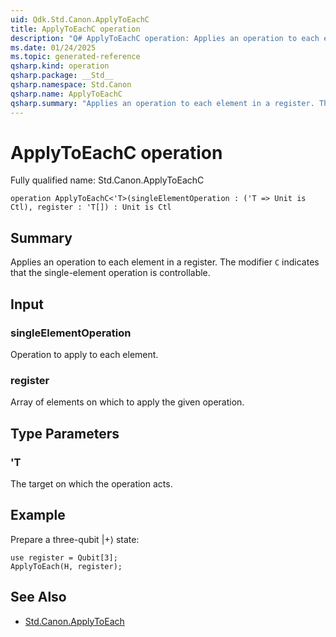 ```yaml
---
uid: Qdk.Std.Canon.ApplyToEachC
title: ApplyToEachC operation
description: "Q# ApplyToEachC operation: Applies an operation to each element in a register. The modifier `C` indicates that the single-element operation is controllable."
ms.date: 01/24/2025
ms.topic: generated-reference
qsharp.kind: operation
qsharp.package: __Std__
qsharp.namespace: Std.Canon
qsharp.name: ApplyToEachC
qsharp.summary: "Applies an operation to each element in a register. The modifier `C` indicates that the single-element operation is controllable."
---
```


# ApplyToEachC operation

Fully qualified name: Std.Canon.ApplyToEachC

```qsharp
operation ApplyToEachC<'T>(singleElementOperation : ('T => Unit is Ctl), register : 'T[]) : Unit is Ctl
```

## Summary
Applies an operation to each element in a register.
The modifier `C` indicates that the single-element operation is controllable.

## Input
### singleElementOperation
Operation to apply to each element.
### register
Array of elements on which to apply the given operation.

## Type Parameters
### 'T
The target on which the operation acts.

## Example
Prepare a three-qubit |+⟩ state:
```qsharp
use register = Qubit[3];
ApplyToEach(H, register);
```

## See Also
- [Std.Canon.ApplyToEach](xref:Qdk.Std.Canon.ApplyToEach)
